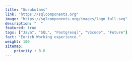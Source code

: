 ```yaml
---
title: "Gurukulams"
link: "https://sqlcomponents.org"
image: "https://sqlcomponents.org/images/logo_full.svg"
description: "  "
featured: true
tags: ["Java", "SQL", "Postgresql", "VScode", "Future"]
fact: "Enrich Working experience."
weight: 100
sitemap: 
    priority : 0.8
---
```

